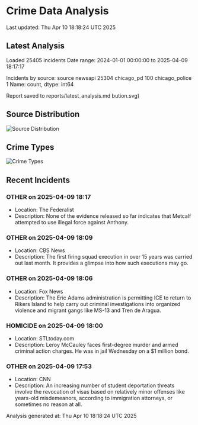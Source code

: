 # Crime Data Analysis
Last updated: Thu Apr 10 18:18:24 UTC 2025

## Latest Analysis

Loaded 25405 incidents
Date range: 2024-01-01 00:00:00 to 2025-04-09 18:17:17

Incidents by source:
source
newsapi           25304
chicago_pd          100
chicago_police        1
Name: count, dtype: int64

Report saved to reports/latest_analysis.md
bution.svg)

## Source Distribution
![Source Distribution](images/source_distribution.svg)

## Crime Types
![Crime Types](images/crime_types.svg)

## Recent Incidents

### OTHER on 2025-04-09 18:17
- Location: The Federalist
- Description: None of the evidence released so far indicates that Metcalf attempted to use illegal force against Anthony.


### OTHER on 2025-04-09 18:09
- Location: CBS News
- Description: The first firing squad execution in over 15 years was carried out last month. It provides a glimpse into how such executions may go.


### OTHER on 2025-04-09 18:06
- Location: Fox News
- Description: The Eric Adams administration is permitting ICE to return to Rikers Island to help carry out criminal investigations into organized violence and migrant gangs like MS-13 and Tren de Aragua.


### HOMICIDE on 2025-04-09 18:00
- Location: STLtoday.com
- Description: Leroy McCauley faces first-degree murder and armed criminal action charges. He was in jail Wednesday on a $1 million bond.


### OTHER on 2025-04-09 17:53
- Location: CNN
- Description: An increasing number of student deportation threats involve the revocation of visas based on relatively minor offenses like years-old misdemeanors, according to immigration attorneys, or sometimes no reason at all.

Analysis generated at: Thu Apr 10 18:18:24 UTC 2025
